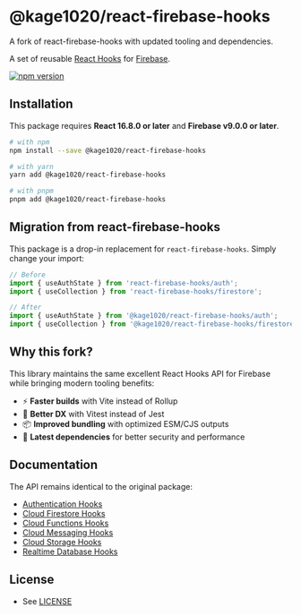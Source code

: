 # @kage1020/react-firebase-hooks

A fork of react-firebase-hooks with updated tooling and dependencies.

A set of reusable [React Hooks](https://reactjs.org/docs/hooks-intro.html) for [Firebase](https://firebase.google.com/).

[![npm version](https://img.shields.io/npm/v/@kage1020/react-firebase-hooks.svg?style=flat-square)](https://www.npmjs.com/package/@kage1020/react-firebase-hooks)

## Installation

This package requires **React 16.8.0 or later** and **Firebase v9.0.0 or later**.

```bash
# with npm
npm install --save @kage1020/react-firebase-hooks

# with yarn
yarn add @kage1020/react-firebase-hooks

# with pnpm
pnpm add @kage1020/react-firebase-hooks
```

## Migration from react-firebase-hooks

This package is a drop-in replacement for `react-firebase-hooks`. Simply change your import:

```javascript
// Before
import { useAuthState } from 'react-firebase-hooks/auth';
import { useCollection } from 'react-firebase-hooks/firestore';

// After
import { useAuthState } from '@kage1020/react-firebase-hooks/auth';
import { useCollection } from '@kage1020/react-firebase-hooks/firestore';
```

## Why this fork?

This library maintains the same excellent React Hooks API for Firebase while bringing modern tooling benefits:

- ⚡ **Faster builds** with Vite instead of Rollup
- 🧪 **Better DX** with Vitest instead of Jest
- 📦 **Improved bundling** with optimized ESM/CJS outputs
- 🔧 **Latest dependencies** for better security and performance

## Documentation

The API remains identical to the original package:

- [Authentication Hooks](https://github.com/CSFrequency/react-firebase-hooks/tree/main/auth)
- [Cloud Firestore Hooks](https://github.com/CSFrequency/react-firebase-hooks/tree/main/firestore)
- [Cloud Functions Hooks](https://github.com/CSFrequency/react-firebase-hooks/tree/main/functions)
- [Cloud Messaging Hooks](https://github.com/CSFrequency/react-firebase-hooks/tree/main/messaging)
- [Cloud Storage Hooks](https://github.com/CSFrequency/react-firebase-hooks/tree/main/storage)
- [Realtime Database Hooks](https://github.com/CSFrequency/react-firebase-hooks/tree/main/database)

## License

- See [LICENSE](/LICENSE)
